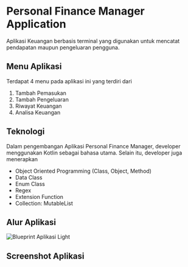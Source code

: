 # Personal Finance Manager Application
Aplikasi Keuangan berbasis terminal yang digunakan untuk mencatat pendapatan maupun pengeluaran pengguna.

## Menu Aplikasi
Terdapat 4 menu pada aplikasi ini yang terdiri dari
1. Tambah Pemasukan
2. Tambah Pengeluaran
3. Riwayat Keuangan
4. Analisa Keuangan

## Teknologi 
Dalam pengembangan Aplikasi Personal Finance Manager, developer menggunakan Kotlin sebagai bahasa utama. Selain itu, developer juga menerapkan
- Object Oriented Programming (Class, Object, Method)
- Data Class
- Enum Class
- Regex
- Extension Function
- Collection: MutableList

## Alur Aplikasi
![Blueprint Aplikasi Light](https://github.com/user-attachments/assets/d8abbb32-87a6-413e-8925-298049a5f6bb)

## Screenshot Aplikasi

